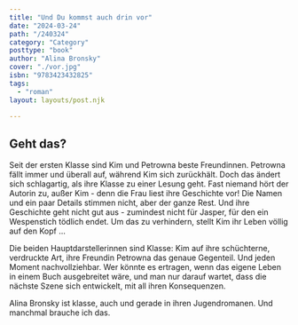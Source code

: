 ```yaml
---
title: "Und Du kommst auch drin vor"
date: "2024-03-24"
path: "/240324"
category: "Category"
posttype: "book"
author: "Alina Bronsky"
cover: "./vor.jpg"
isbn: "9783423432825"
tags:
  - "roman"
layout: layouts/post.njk

---
```

## Geht das?

Seit der ersten Klasse sind Kim und Petrowna beste Freundinnen. Petrowna fällt immer und überall auf, während Kim sich zurückhält. Doch das ändert sich schlagartig, als ihre Klasse zu einer Lesung geht. Fast niemand hört der Autorin zu, außer Kim - denn die Frau liest ihre Geschichte vor! Die Namen und ein paar Details stimmen nicht, aber der ganze Rest. Und ihre Geschichte geht nicht gut aus - zumindest nicht für Jasper, für den ein Wespenstich tödlich endet. Um das zu verhindern, stellt Kim ihr Leben völlig auf den Kopf ...

Die beiden Hauptdarstellerinnen sind Klasse: Kim auf ihre schüchterne, verdruckte Art, ihre Freundin Petrowna das genaue Gegenteil. Und jeden Moment nachvollziehbar. Wer könnte es ertragen, wenn das eigene Leben in einem Buch ausgebreitet wäre, und man nur darauf wartet, dass die nächste Szene sich entwickelt, mit all ihren Konsequenzen.

Alina Bronsky ist klasse, auch und gerade in ihren Jugendromanen. Und manchmal brauche ich das.
